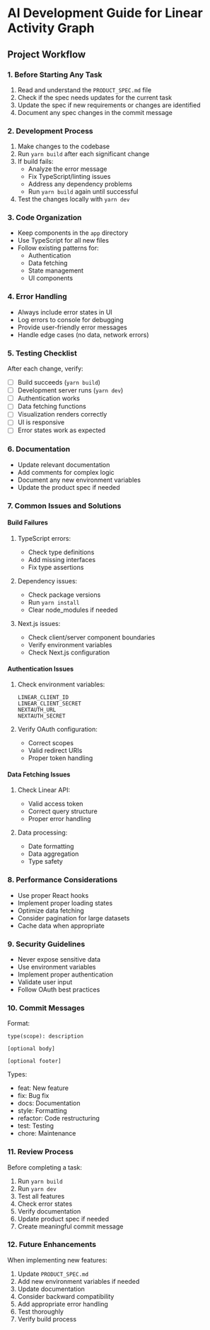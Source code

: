# AI Development Guide for Linear Activity Graph

## Project Workflow

### 1. Before Starting Any Task

1. Read and understand the `PRODUCT_SPEC.md` file
2. Check if the spec needs updates for the current task
3. Update the spec if new requirements or changes are identified
4. Document any spec changes in the commit message

### 2. Development Process

1. Make changes to the codebase
2. Run `yarn build` after each significant change
3. If build fails:
   - Analyze the error message
   - Fix TypeScript/linting issues
   - Address any dependency problems
   - Run `yarn build` again until successful
4. Test the changes locally with `yarn dev`

### 3. Code Organization

- Keep components in the `app` directory
- Use TypeScript for all new files
- Follow existing patterns for:
  - Authentication
  - Data fetching
  - State management
  - UI components

### 4. Error Handling

- Always include error states in UI
- Log errors to console for debugging
- Provide user-friendly error messages
- Handle edge cases (no data, network errors)

### 5. Testing Checklist

After each change, verify:

- [ ] Build succeeds (`yarn build`)
- [ ] Development server runs (`yarn dev`)
- [ ] Authentication works
- [ ] Data fetching functions
- [ ] Visualization renders correctly
- [ ] UI is responsive
- [ ] Error states work as expected

### 6. Documentation

- Update relevant documentation
- Add comments for complex logic
- Document any new environment variables
- Update the product spec if needed

### 7. Common Issues and Solutions

#### Build Failures

1. TypeScript errors:

   - Check type definitions
   - Add missing interfaces
   - Fix type assertions

2. Dependency issues:

   - Check package versions
   - Run `yarn install`
   - Clear node_modules if needed

3. Next.js issues:
   - Check client/server component boundaries
   - Verify environment variables
   - Check Next.js configuration

#### Authentication Issues

1. Check environment variables:

   ```
   LINEAR_CLIENT_ID
   LINEAR_CLIENT_SECRET
   NEXTAUTH_URL
   NEXTAUTH_SECRET
   ```

2. Verify OAuth configuration:
   - Correct scopes
   - Valid redirect URIs
   - Proper token handling

#### Data Fetching Issues

1. Check Linear API:

   - Valid access token
   - Correct query structure
   - Proper error handling

2. Data processing:
   - Date formatting
   - Data aggregation
   - Type safety

### 8. Performance Considerations

- Use proper React hooks
- Implement proper loading states
- Optimize data fetching
- Consider pagination for large datasets
- Cache data when appropriate

### 9. Security Guidelines

- Never expose sensitive data
- Use environment variables
- Implement proper authentication
- Validate user input
- Follow OAuth best practices

### 10. Commit Messages

Format:

```
type(scope): description

[optional body]

[optional footer]
```

Types:

- feat: New feature
- fix: Bug fix
- docs: Documentation
- style: Formatting
- refactor: Code restructuring
- test: Testing
- chore: Maintenance

### 11. Review Process

Before completing a task:

1. Run `yarn build`
2. Run `yarn dev`
3. Test all features
4. Check error states
5. Verify documentation
6. Update product spec if needed
7. Create meaningful commit message

### 12. Future Enhancements

When implementing new features:

1. Update `PRODUCT_SPEC.md`
2. Add new environment variables if needed
3. Update documentation
4. Consider backward compatibility
5. Add appropriate error handling
6. Test thoroughly
7. Verify build process
